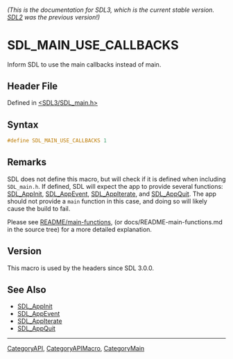 ###### (This is the documentation for SDL3, which is the current stable version. [SDL2](https://wiki.libsdl.org/SDL2/) was the previous version!)
# SDL_MAIN_USE_CALLBACKS

Inform SDL to use the main callbacks instead of main.

## Header File

Defined in [<SDL3/SDL_main.h>](https://github.com/libsdl-org/SDL/blob/main/include/SDL3/SDL_main.h)

## Syntax

```c
#define SDL_MAIN_USE_CALLBACKS 1
```

## Remarks

SDL does not define this macro, but will check if it is defined when
including `SDL_main.h`. If defined, SDL will expect the app to provide
several functions: [SDL_AppInit](SDL_AppInit),
[SDL_AppEvent](SDL_AppEvent), [SDL_AppIterate](SDL_AppIterate), and
[SDL_AppQuit](SDL_AppQuit). The app should not provide a `main` function in
this case, and doing so will likely cause the build to fail.

Please see [README/main-functions](README/main-functions), (or
docs/README-main-functions.md in the source tree) for a more detailed
explanation.

## Version

This macro is used by the headers since SDL 3.0.0.

## See Also

- [SDL_AppInit](SDL_AppInit)
- [SDL_AppEvent](SDL_AppEvent)
- [SDL_AppIterate](SDL_AppIterate)
- [SDL_AppQuit](SDL_AppQuit)

----
[CategoryAPI](CategoryAPI), [CategoryAPIMacro](CategoryAPIMacro), [CategoryMain](CategoryMain)

